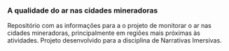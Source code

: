 ### A qualidade do ar nas cidades mineradoras


Repositório com as informações para a o projeto de monitorar o ar nas cidades mineradoras, principalmente em regiões mais próximas às atividades. Projeto desenvolvido para a disciplina de Narrativas Imersivas.
